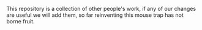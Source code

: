 

This repository is a collection of other people's work, if any of our changes are useful we will add them, so far reinventing this mouse trap has not borne fruit.
